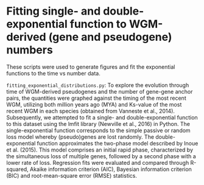 # Fitting single- and double-exponential function to WGM-derived (gene and pseudogene) numbers

These scripts were used to generate figures and fit the exponential functions to the time vs number data.

`fitting_exponential_distributions.py`:
To explore the evolution through time of WGM-derived pseudogenes and the number of gene-gene anchor pairs, the quantities were graphed against the timing of the most recent WGM, utilizing both million years ago (MYA) and Ks-value of the most recent WGM in each species (obtained from Vanneste et al., 2014). Subsequently, we attempted to fit a single- and double-exponential function to this dataset using the lmfit library (Newville et al., 2016) in Python. The single-exponential function corresponds to the simple passive or random loss model whereby (pseudo)genes are lost randomly. The double-exponential function approximates the two-phase model described by Inoue et al. (2015). This model comprises an initial rapid phase, characterized by the simultaneous loss of multiple genes, followed by a second phase with a lower rate of loss. Regression fits were evaluated and compared through R-squared, Akaike information criterion (AIC), Bayesian information criterion (BIC) and root-mean-square error (RMSE) statistics.
